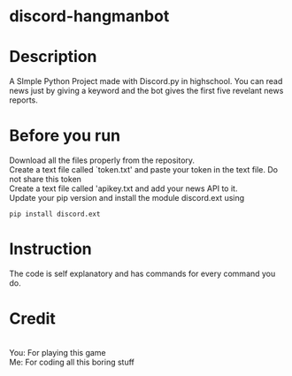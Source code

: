 # discord-hangmanbot 

# Description
A SImple Python Project made with Discord.py in highschool. You can read news just by giving a keyword and the bot gives the first five revelant news reports.

# Before you run
Download all the files properly from the repository.<br />
Create a text file called `token.txt' and paste your token in the text file. Do not share this token<br />
Create a text file called 'apikey.txt and add your news API to it. </br>
Update your pip version and install the module discord.ext using 
```
pip install discord.ext
```

# Instruction
The code is self explanatory and has commands for every command you do.

# Credit
<br />
You: For playing this game<br />
Me: For coding all this boring stuff